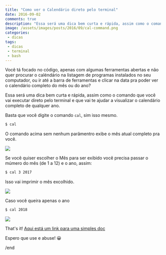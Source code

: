 ```yaml
---
title: "Como ver o Calendário direto pelo terminal"
date: 2016-09-02
comments: true
description: "Essa será uma dica bem curta e rápida, assim como o comando que você vai executar no seu terminal."
image: /assets/images/posts/2016/09/cal-command.png
categories:
 - dicas
tags:
 - dicas
 - terminal
 - bash
---
```


Você tá focado no código, apenas com algumas ferramentas abertas e não quer procurar o caléndário na listagem de programas instalados no seu computador, ou ir até a barra de ferramentas e clicar na data pra poder ver o calendário completo do mês ou do ano?

Essa será uma dica bem curta e rápida, assim como o comando que você vai executar direto pelo terminal e que vai te ajudar a visualizar o calendário completo de qualquer ano.

Basta que você digite o comando `cal`, sim isso mesmo.

```bash
$ cal
```

O comando acima sem nenhum parâmentro exibe o mês atual completo pra você.

<div class="image">
  <img src="/images/posts/2016/09/cal-command.png"/>
</div>

Se você quiser escolher o Mês para ser exibido você precisa passar o múmero do mês (de 1 a 12) e o ano, assim:

```bash
$ cal 3 2017
```

Isso vai imprimir o mês excolhido.

<div class="image">
  <img src="/images/posts/2016/09/cal-march-2017.png"/>
</div>

Caso você queira apenas o ano

```bash
$ cal 2018
```

<div class="image">
  <img src="/images/posts/2016/09/cal-year-2018.png"/>
</div>

That's it! <a href="http://ss64.com/bash/cal.html" title="Aqui está um link para uma simples doc" target="blank">Aqui está um link para uma simples doc</a>

Espero que use e abuse! 😀

/end
